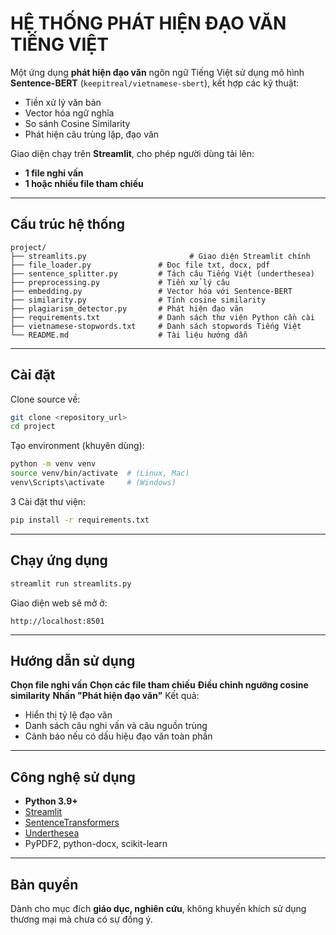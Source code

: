 #  HỆ THỐNG PHÁT HIỆN ĐẠO VĂN TIẾNG VIỆT

Một ứng dụng **phát hiện đạo văn** ngôn ngữ Tiếng Việt sử dụng mô hình **Sentence-BERT** (`keepitreal/vietnamese-sbert`), kết hợp các kỹ thuật:

* Tiền xử lý văn bản
* Vector hóa ngữ nghĩa
* So sánh Cosine Similarity
* Phát hiện câu trùng lặp, đạo văn

Giao diện chạy trên **Streamlit**, cho phép người dùng tải lên:

* **1 file nghi vấn**
* **1 hoặc nhiều file tham chiếu**

---

##  Cấu trúc hệ thống

```
project/
├── streamlits.py                       # Giao diện Streamlit chính
├── file_loader.py               # Đọc file txt, docx, pdf
├── sentence_splitter.py         # Tách câu Tiếng Việt (underthesea)
├── preprocessing.py             # Tiền xử lý câu
├── embedding.py                 # Vector hóa với Sentence-BERT
├── similarity.py                # Tính cosine similarity
├── plagiarism_detector.py       # Phát hiện đạo văn
├── requirements.txt             # Danh sách thư viện Python cần cài
├── vietnamese-stopwords.txt     # Danh sách stopwords Tiếng Việt
└── README.md                    # Tài liệu hướng dẫn
```

---

##  Cài đặt

 Clone source về:

```bash
git clone <repository_url>
cd project
```

 Tạo environment (khuyên dùng):

```bash
python -m venv venv
source venv/bin/activate  # (Linux, Mac)
venv\Scripts\activate     # (Windows)
```

3️ Cài đặt thư viện:

```bash
pip install -r requirements.txt
```

---

##  Chạy ứng dụng

```bash
streamlit run streamlits.py
```

Giao diện web sẽ mở ở:

```
http://localhost:8501
```

---

##  Hướng dẫn sử dụng

 **Chọn file nghi vấn**
 **Chọn các file tham chiếu**
 **Điều chỉnh ngưỡng cosine similarity**
 **Nhấn "Phát hiện đạo văn"**
 Kết quả:

* Hiển thị tỷ lệ đạo văn
* Danh sách câu nghi vấn và câu nguồn trùng
* Cảnh báo nếu có dấu hiệu đạo văn toàn phần

---

##  Công nghệ sử dụng

* **Python 3.9+**
* [Streamlit](https://streamlit.io/)
* [SentenceTransformers](https://www.sbert.net/)
* [Underthesea](https://github.com/undertheseanlp/underthesea)
* PyPDF2, python-docx, scikit-learn

---

##  Bản quyền

Dành cho mục đích **giáo dục, nghiên cứu**, không khuyến khích sử dụng thương mại mà chưa có sự đồng ý.
